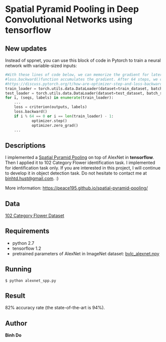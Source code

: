 # Spatial Pyramid Pooling in Deep Convolutional Networks using tensorflow

## New updates
Instead of sppnet, you can use this block of code in Pytorch to train a neural network with variable-sized inputs:

```python
#With these lines of code below, we can memorize the gradient for later updates using pytorch because the
#loss.backward()function accumulates the gradient. After 64 steps, we call optimizer.step() for updating the parameters.
#https://discuss.pytorch.org/t/how-are-optimizer-step-and-loss-backward-related/7350
train_loader = torch.utils.data.DataLoader(dataset=train_dataset, batch_size=1, num_workers=8, shuffle=True)
test_loader = torch.utils.data.DataLoader(dataset=test_dataset, batch_size=1, num_workers=8, shuffle=False)
for i, (seqs, labels) in enumerate(train_loader):
	...
	loss = criterion(outputs, labels)
	loss.backward()
	if i % 64 == 0 or i == len(train_loader) - 1:
    		optimizer.step()
    		optimizer.zero_grad()
	...
```

## Descriptions
I implemented a [Spatial Pyramid Pooling](https://arxiv.org/abs/1406.4729) on top of AlexNet in **tensorflow**. Then I applied it to 102 Category Flower identification task.
I implemented for identification task only. If you are interested in this project, I will continue to develop it in object detection task. Do not hesitate to contact me at binhtd.hust@gmail.com. :)

More information: https://peace195.github.io/spatial-pyramid-pooling/
## Data

[102 Category Flower Dataset](http://www.robots.ox.ac.uk/~vgg/data/flowers/102/)

## Requirements

* python 2.7
* tensorflow 1.2
* pretrained parameters of AlexNet in ImageNet dataset: [bvlc_alexnet.npy](http://www.cs.toronto.edu/~guerzhoy/tf_alexnet/) 

## Running
	
	$ python alexnet_spp.py

## Result
82% accuracy rate (the state-of-the-art is 94%).

## Author

**Binh Do**

